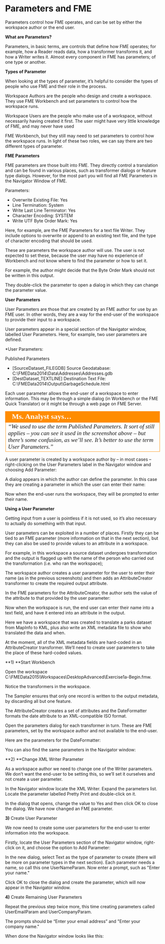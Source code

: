 # Parameters and FME

Parameters control how FME operates, and can be set by either the workspace author or the end user.

**What are Parameters?**

Parameters, in basic terms, are controls that define how FME operates; for example, how a Reader reads data, how a transformer transforms it, and how a Writer writes it.
Almost every component in FME has parameters; of one type or another.

**Types of Parameter**

When looking at the types of parameter, it’s helpful to consider the types of people who use FME and their role in the process.

Workspace Authors are the people who design and create a workspace. They use FME Workbench and set parameters to control how the workspace runs.

Workspace Users are the people who make use of a workspace, without necessarily having created it first. The user might have very little knowledge of FME, and may never have used

FME Workbench, but they still may need to set parameters to control how the workspace runs.
In light of these two roles, we can say there are two different types of parameter.

**FME Parameters**

FME parameters are those built into FME. They directly control a translation and can be found in various places, such as transformer dialogs or feature type dialogs. However, for the most part you will find all FME Parameters in the Navigator Window of FME.

Parameters:
- Overwrite Existing File: Yes
- Line Termination: System
- Write Last Line Terminator: Yes
- Character Encoding: SYSTEM
- Write UTF Byte Order Mark: Yes

Here, for example, are the FME Parameters for a text file Writer. They include options to overwrite or append to an existing text file, and the type of character encoding that should be used.

These are parameters the workspace author will use. The user is not expected to set these, because the user may have no experience of Workbench and not know where to find the parameter or how to set it.

For example, the author might decide that the Byte Order Mark should not be written in this output.

They double-click the parameter to open a dialog in which they can change the parameter value.

**User Parameters**

User Parameters are those that are created by an FME author for use by an FME user. In other words, they are a way for the end-user of the workspace to provide their input to a workspace.

User parameters appear in a special section of the Navigator window, labelled User Parameters. Here, for example, two user parameters are defined.

*User Parameters:
 
  Published Parameters
  - [SourceDataset_FILEGDB] Source Geodatabase: C:\FMEData2014\Data\Addresses\Addresses.gdb
  - [DestDataset_TEXTLINE] Destination Text File: C:\FMEData2014\Output\GarbageSchedule.html
  
  
Each user parameter allows the end-user of a workspace to enter information. This may be through a simple dialog (in Workbench or the FME Quick Translator) or it might be through a web page on FME Server.

<table style="border-spacing: 0px">
<tr>
<td style="vertical-align:middle;background-color:darkorange;border: 2px solid darkorange">
<i class="fa fa-quote-left fa-lg fa-pull-left fa-fw" style="color:white;padding-right: 12px;vertical-align:text-top"></i>
<span style="color:white;font-size:x-large;font-weight: bold;font-family:serif">Ms. Analyst says…</span>
</td>
</tr>

<tr>
<td style="border: 1px solid darkorange">
<span style="font-family:serif; font-style:italic; font-size:larger">
“We used to use the term Published Parameters. It sort of still applies – you
can see it used in the screenshot above – but there’s some confusion, as
we’ll see. It’s better to use the term User Parameters.”
</span>
</td>
</tr>
</table>

A user parameter is created by a workspace author by – in most cases – right-clicking on the User Parameters label in the Navigator window and choosing Add Parameter:



A dialog appears in which the author can define the parameter.
In this case they are creating a parameter in which the user can enter their name:

Now when the end-user runs the workspace, they will be prompted to enter their name.

**Using a User Parameter**

Getting input from a user is pointless if it is not used, so it’s also necessary to actually do something with that input.

User parameters can be exploited in a number of places. Firstly they can be tied to an FME parameter (more information on that in the next section), but they can also be used to provide values to an attribute in a workspace.

For example, in this workspace a source dataset undergoes transformation and the output is flagged up with the name of the person who carried out the transformation (i.e. who ran the workspace);

The workspace author creates a user parameter for the user to enter their name (as in the previous screenshots) and then adds an AttributeCreator transformer to create the required output attribute.

In the FME parameters for the AttributeCreator, the author sets the value of the attribute to that provided by the user parameter:

Now when the workspace is run, the end user can enter their name into a text field, and have it entered into an attribute in the output.

Here we have a workspace that was created to translate a parks dataset from MapInfo to KML, plus also write an XML metadata file to show who translated the data and when.

At the moment, all of the XML metadata fields are hard-coded in an AttributeCreator transformer. We’ll need to create user parameters to take the place of these hard-coded values.

**1) **Start Workbench

Open the workspace C:\FMEData2015\Workspaces\DesktopAdvanced\Exercise1a-Begin.fmw.

Notice the transformers in the workspace.

The Sampler ensures that only one record is written to the output metadata, by discarding all but one feature.

The AttributeCreator creates a set of attributes and the DateFormatter formats the date attribute to an XML-compatible ISO format.

Open the parameters dialog for each transformer in turn. These are FME parameters, set by the workspace author and not available to the end-user.

Here are the parameters for the DateFormatter:

You can also find the same parameters in the Navigator window:

**2) **Change XML Writer Parameter

As a workspace author we need to change one of the Writer parameters. We don’t want the end-user to be setting this, so we’ll set it ourselves and not create a user parameter.

In the Navigator window locate the XML Writer. Expand the parameters list. Locate the parameter labelled Pretty Print and double-click on it.

In the dialog that opens, change the value to Yes and then click OK to close the dialog. We have now changed an FME parameter.

**3)** Create User Parameter

We now need to create some user parameters for the end-user to enter information into the workspace.

Firstly, locate the User Parameters section of the Navigator window, right-click on it, and choose the option to Add Parameter:

In the new dialog, select Text as the type of parameter to create (there will be more on parameter types in the next section). Each parameter needs a name, so call this one UserNameParam. Now enter a prompt, such as "Enter your name."

Click OK to close the dialog and create the parameter, which will now appear in the Navigator window.

**4)** Create Remaining User Parameters

Repeat the previous step twice more, this time creating parameters called UserEmailParam and UserCompanyParam.

The prompts should be “Enter your email address” and "Enter your company name."

When done the Navigator window looks like this: